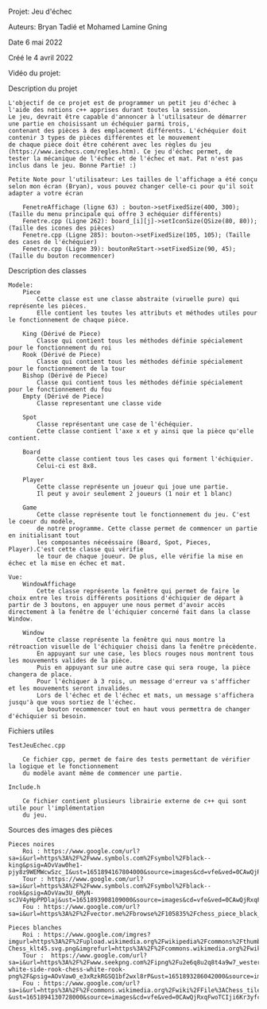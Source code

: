 Projet: Jeu d'échec

Auteurs: Bryan Tadié et Mohamed Lamine Gning

Date 6 mai 2022

Créé le 4 avril 2022

Vidéo du projet: 

Description du projet

	L'objectif de ce projet est de programmer un petit jeu d'échec à l'aide des notions c++ apprises durant toutes la session.
	Le jeu, devrait être capable d'annoncer à l'utilisateur de démarrer une partie en choisissant un échéquier parmi trois, 
	contenant des pièces à des emplacement différents. L'échéquier doit contenir 3 types de pièces différentes et le mouvement
	de chaque pièce doit être cohérent avec les règles du jeu (https://www.iechecs.com/regles.htm). Ce jeu d'échec permet, de 
	tester la mécanique de l'échec et de l'échec et mat. Pat n'est pas inclus dans le jeu. Bonne Partie! :)

	Petite Note pour l'utilisateur: Les tailles de l'affichage a été conçu selon mon écran (Bryan), vous pouvez changer celle-ci pour qu'il soit adapter a votre écran
  
		FenetreAffichage (ligne 63) : bouton->setFixedSize(400, 300);  (Taille du menu principale qui offre 3 echéquier différents)
		Fenetre.cpp (Ligne 262): board_[i][j]->setIconSize(QSize(80, 80));  (Taille des icones des pièces)
		Fenetre.cpp (Ligne 285): bouton->setFixedSize(105, 105); (Taille des cases de l'échéquier)
		Fenetre.cpp (Ligne 39): boutonReStart->setFixedSize(90, 45); (Taille du bouton recommencer)

Description des classes

    Modele:
		Piece
			Cette classe est une classe abstraite (viruelle pure) qui représente les pièces. 
			Elle contient les toutes les attributs et méthodes utiles pour le fonctionnement de chaque pièce.

		King (Dérivé de Piece)
			Classe qui contient tous les méthodes définie spécialement pour le fonctionnement du roi
		Rook (Dérivé de Piece)
			Classe qui contient tous les méthodes définie spécialement pour le fonctionnement de la tour
		Bishop (Dérivé de Piece)
			Classe qui contient tous les méthodes définie spécialement pour le fonctionnement du fou
		Empty (Dérivé de Piece)
			Classe representant une classe vide

		Spot
			Classe représentant une case de l'échéquier.
			Cette classe contient l'axe x et y ainsi que la pièce qu'elle contient.

		Board
			Cette classe contient tous les cases qui forment l'échiquier.
			Celui-ci est 8x8.

		Player
			Cette classe représente un joueur qui joue une partie.
			Il peut y avoir seulement 2 joueurs (1 noir et 1 blanc)

		Game
			Cette classe représente tout le fonctionnement du jeu. C'est le coeur du modèle,
			de notre programme. Cette classe permet de commencer un partie en initialisant tout 
			les composantes néceéssaire (Board, Spot, Pieces, Player).C'est cette classe qui vérifie
			le tour de chaque joueur. De plus, elle vérifie la mise en échec et la mise en échec et mat.

	Vue:
		WindowAffichage
			Cette classe représente la fenêtre qui permet de faire le choix entre les trois différents positions d'échiquier de départ à partir de 3 boutons, en appuyer une nous permet d'avoir accès directement à la fenêtre de l'échiquier concerné fait dans la classe Window.
	
		Window
			Cette classe représente la fenêtre qui nous montre la rétroaction visuelle de l'échiquier choisi dans la fenêtre précèdente.
			En appuyant sur une case, les blocs rouges nous montrent tous les mouvements valides de la pièce.
			Puis en appuyant sur une autre case qui sera rouge, la pièce changera de place.
			Pour l'échiquer à 3 rois, un message d'erreur va s'affficher et les mouvements seront invalides.
			Lors de l'échec et de l'échec et mats, un message s'affichera jusqu'à que vous sortiez de l'échec.
			Le bouton recommencer tout en haut vous permettra de changer d'échiquier si besoin. 

Fichiers utiles

	TestJeuEchec.cpp
  
		Ce fichier cpp, permet de faire des tests permettant de vérifier la logique et le fonctionnement
		du modèle avant même de commencer une partie.

	Include.h
  
		Ce fichier contient plusieurs librairie externe de c++ qui sont utile pour l'implémentation
		du jeu.

Sources des images des pièces

	Pieces noires
		Roi : https://www.google.com/url?sa=i&url=https%3A%2F%2Fwww.symbols.com%2Fsymbol%2Fblack--king&psig=AOvVaw0he1-pjy8z9WEMWcwSzc_I&ust=1651894167804000&source=images&cd=vfe&ved=0CAwQjRxqFwoTCLjpv8P3yfcCFQAAAAAdAAAAABAD
		Tour : https://www.google.com/url?sa=i&url=https%3A%2F%2Fwww.symbols.com%2Fsymbol%2Fblack--rook&psig=AOvVaw3U_6MyN-scJV4yHpPPDlaj&ust=1651893908109000&source=images&cd=vfe&ved=0CAwQjRxqFwoTCKCeosv2yfcCFQAAAAAdAAAAABAD
		Fou : https://www.google.com/url?sa=i&url=https%3A%2F%2Fvector.me%2Fbrowse%2F105835%2Fchess_piece_black_bishop_clip_art&psig=AOvVaw0lOVa5xjeXHpRB6fxXAa9G&ust=1651894028904000&source=images&cd=vfe&ved=0CAwQjRxqFwoTCPje4vr2yfcCFQAAAAAdAAAAABAD

	Pieces blanches
		Roi : https://www.google.com/imgres?imgurl=https%3A%2F%2Fupload.wikimedia.org%2Fwikipedia%2Fcommons%2Fthumb%2F4%2F42%2FChess_klt45.svg%2F2048px-Chess_klt45.svg.png&imgrefurl=https%3A%2F%2Fcommons.wikimedia.org%2Fwiki%2FFile%3AChess_klt45.svg&tbnid=YiwF7QN5t4zSNM&vet=12ahUKEwio5p6w98n3AhUPrnIEHVEdDfMQMygNegUIARD2AQ..i&docid=9kGjfYX7CujbLM&w=2048&h=2048&q=white%20king%20chess&ved=2ahUKEwio5p6w98n3AhUPrnIEHVEdDfMQMygNegUIARD2AQ
		Tour :  https://www.google.com/url?sa=i&url=https%3A%2F%2Fwww.seekpng.com%2Fipng%2Fu2e6q8u2q8t4a9w7_western-white-side-rook-chess-white-rook-png%2F&psig=AOvVaw0_e3xRzkRGSQ1bf2wxl8rP&ust=1651893286042000&source=images&cd=vfe&ved=0CAwQjRxqFwoTCLjR5pj0yfcCFQAAAAAdAAAAABAD
		Fou : https://www.google.com/url?sa=i&url=https%3A%2F%2Fcommons.wikimedia.org%2Fwiki%2FFile%3AChess_tile_bl.svg&psig=AOvVaw2aVNn1a12xrtzIJLAEZAR-&ust=1651894130728000&source=images&cd=vfe&ved=0CAwQjRxqFwoTCIji6Kr3yfcCFQAAAAAdAAAAABAD
